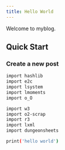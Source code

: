 ```yaml
---
title: Hello World
---
```

Welcome to myblog.

## Quick Start

### Create a new post

``` bash
import hashlib
import e2c
import lsystem
import lmoments
import o_O

import w3
import o2-scrap
import r3
import lxml
import dungeonsheets

print('hello world')
```



